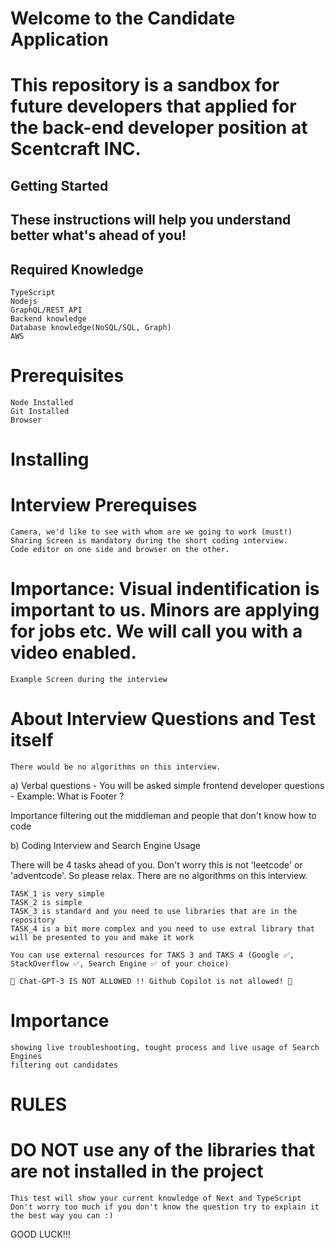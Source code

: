 # Welcome to the Candidate Application

# This repository is a sandbox for future developers that applied for the back-end developer position at Scentcraft INC.

## Getting Started

## These instructions will help you understand better what's ahead of you!

## Required Knowledge

    TypeScript
    Nodejs
    GraphQL/REST API
    Backend knowledge
    Database knowledge(NoSQL/SQL, Graph)
    AWS

# Prerequisites

    Node Installed
    Git Installed
    Browser

# Installing

# Interview Prerequises

    Camera, we'd like to see with whom are we going to work (must!)
    Sharing Screen is mandatory during the short coding interview.
    Code editor on one side and browser on the other.

# Importance: Visual indentification is important to us. Minors are applying for jobs etc. We will call you with a video enabled.

    Example Screen during the interview

# About Interview Questions and Test itself

    There would be no algorithms on this interview.

a) Verbal questions - You will be asked simple frontend developer questions - Example: What is Footer ?

Importance filtering out the middleman and people that don't know how to code

b) Coding Interview and Search Engine Usage

There will be 4 tasks ahead of you. Don't worry this is not 'leetcode' or 'adventcode'. So please relax. There are no algorithms on this interview.

    TASK_1 is very simple
    TASK_2 is simple
    TASK_3 is standard and you need to use libraries that are in the repository
    TASK_4 is a bit more complex and you need to use extral library that will be presented to you and make it work

    You can use external resources for TAKS 3 and TAKS 4 (Google ✅, StackOverflow ✅, Search Engine ✅ of your choice)

    🛑 Chat-GPT-3 IS NOT ALLOWED !! Github Copilot is not allowed! 🛑

# Importance

    showing live troubleshooting, tought process and live usage of Search Engines
    filtering out candidates

# RULES

# DO NOT use any of the libraries that are not installed in the project

    This test will show your current knowledge of Next and TypeScript
    Don't worry too much if you don't know the question try to explain it the best way you can :)

GOOD LUCK!!!
